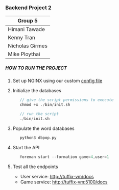 ### Backend Project 2

| Group 5         |
| --------------- |
| Himani Tawade   |
| Kenny Tran      |
| Nicholas Girmes |
| Mike Ploythai   |

##### HOW TO RUN THE PROJECT

1. Set up NGINX using our custom [config file](https://github.com/himanitawade/Web-Back-End-Project2/blob/master/nginxconfig.txt)

2. Initialize the databases

   ```c
      // give the script permissions to execute
      chmod +x ./bin/init.sh

      // run the script
      ./bin/init.sh
   ```

3. Populate the word databases

   ```c
      python3 dbpop.py
   ```

4. Start the API

   ```c
      foreman start --formation game=4,user=1
   ```

5. Test all the endpoints
   - User service: [http://tuffix-vm/docs](http://tuffix-vm/docs)
   - Game service: [http://tuffix-vm:5100/docs](http://tuffix-vm:5100/docs)
